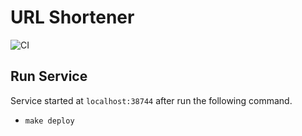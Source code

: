 # URL Shortener

![CI](https://github.com/Misphix/urlshortener/actions/workflows/go.yml/badge.svg)
## Run Service
Service started at `localhost:38744` after run the following command.
- `make deploy`